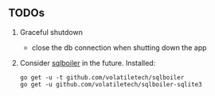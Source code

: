 ## TODOs

1. Graceful shutdown
   - close the db connection when shutting down the app

2. Consider [sqlboiler](https://github.com/volatiletech/sqlboiler) in the future.
   Installed:
    ```shell
    go get -u -t github.com/volatiletech/sqlboiler
    go get -u github.com/volatiletech/sqlboiler-sqlite3
    ```

